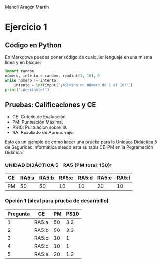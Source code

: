 Manoli Aragón Martín

# Ejercicio 1

## Código en Python

En Markdown puedes poner código de cualquier lenguaje en una misma linea y en bloque:

```python
import random
número, intento = random, randint(1, 10), 0
while número != intento:
    intento = int(imput('¡Adivina un número de 1 al 10!'))
print('¡Acertaste!')
```

## Pruebas: Calificaciones y CE

* CE: Criterio de Evaluación.
* PM: Puntuación Máxima.
* PS10: Puntuación sobre 10.
* RA: Resultado de Aprendizaje.

Esto es un ejemplo de cómo hacer una prueba para la Unidada Didáctica 5 de Seguridad Informática siendo ésta su tabla CE-PM en la Pogramación Didática:

### UNIDAD DIDÁCTICA 5 - RA5 (PM total: 150):

| CE | RA5:a | RA5:b | RA5:c | RA5:d | RA5:e | RA5:f |
|----|-------|-------|-------|-------|-------|-------|
| PM |  50   |  50   |  10   |  10   |  20   |  10   |

### Opción 1 (ideal para prueba de desarrolllo)

| Pregunta |   CE   | PM | PS10 |
|----------|--------|----|------|
|    1     | RA5:a  | 50 | 3.3  |
|    2     | RA5:b  | 50 | 3.3  |
|    3     | RA5:c  | 10 |  1   |
|    4     | RA5:d  | 10 |  1   |
|    5     | RA5:e  | 20 | 1.3  |
